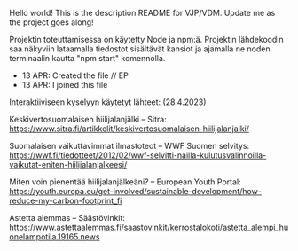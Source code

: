 Hello world! This is the description README for VJP/VDM. Update me as the project goes along!

Projektin toteuttamisessa on käytetty Node ja npm:ä.
Projektin lähdekoodin saa näkyviin lataamalla
tiedostot sisältävät kansiot ja ajamalla ne noden terminaalin kautta "npm start" komennolla. 

- 13 APR:
  Created the file // EP
- 13 APR:
  I joined this file

Interaktiiviseen kyselyyn käytetyt lähteet: (28.4.2023)

Keskivertosuomalaisen hiilijalanjälki – Sitra:
https://www.sitra.fi/artikkelit/keskivertosuomalaisen-hiilijalanjalki/

Suomalaisen vaikuttavimmat ilmastoteot – WWF Suomen selvitys:
https://wwf.fi/tiedotteet/2012/02/wwf-selvitti-nailla-kulutusvalinnoilla-vaikutat-eniten-hiilijalanjalkeesi/

Miten voin pienentää hiilijalanjälkeäni? – European Youth Portal:
https://youth.europa.eu/get-involved/sustainable-development/how-reduce-my-carbon-footprint_fi

Astetta alemmas – Säästövinkit:
https://www.astettaalemmas.fi/saastovinkit/kerrostalokoti/astetta_alempi_huonelampotila.19165.news


